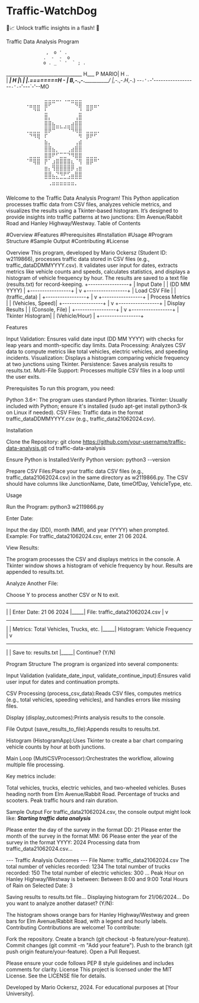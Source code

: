 # Traffic-WatchDog
🚦📈 Unlock traffic insights in a flash! 🚛

Traffic Data Analysis Program

                   ,  o ' .
                  .  -  -  o
                  o . _ ` '  ` ; .
 ________________________________  H___
P                           MARIO| H ..\
|                         _______| H |_\\
|                        |.========H -  |
B_,-._,-._______________/ |,-._,-._H_,-.)
--`-'-`-'------------------`-'-`-'---`-'--MO

⠀⠀⠀⠀⠀⠀⠀⠀⠀⠀⣀⣀⣀⣀⡀⢀⣀⣀⣀⣀⠀⠀⠀⠀⠀⠀⠀⠀⠀⠀
⠀⠀⠀⠀⠀⠠⣤⣤⣤⠀⣿⠟⠉⠀⠀⠀⠀⠉⠻⣿⠀⣤⣤⣤⠄⠀⠀⠀⠀⠀
⠀⠀⠀⠀⠀⠀⠀⠙⠛⠀⣃⠀⠀⠀⠀⠀⠀⠀⠀⣘⠀⠛⠋⠀⠀⠀⠀⠀⠀⠀
⠀⠀⠀⠀⠀⠀⠀⠀⠀⠀⣿⡄⠀⠀⠀⠀⠀⠀⢠⣿⠀⠀⠀⠀⠀⠀⠀⠀⠀⠀
⠀⠀⠀⠀⠀⠀⠀⠀⠀⠀⣿⣿⣦⣀⡀⢀⣀⣴⣿⣿⠀⠀⠀⠀⠀⠀⠀⠀⠀⠀
⠀⠀⠀⠀⠀⢀⣀⣀⣀⠀⣿⡿⠛⠉⠉⠉⠙⠻⢿⣿⠀⣀⣀⣀⡀⠀⠀⠀⠀⠀
⠀⠀⠀⠀⠀⠀⠙⠻⢿⠀⠏⠀⠀⠀⠀⠀⠀⠀⠀⠻⠀⡿⠟⠋⠀⠀⠀⠀⠀⠀
⠀⠀⠀⠀⠀⠀⠀⠀⠀⠀⣷⡄⠀⠀⠀⠀⠀⠀⢠⣾⠀⠀⠀⠀⠀⠀⠀⠀⠀⠀
⠀⠀⠀⠀⠀⠀⠀⠀⠀⠀⣿⣿⣦⡀⠀⠀⢀⣴⣿⣿⠀⠀⠀⠀⠀⠀⠀⠀⠀⠀
⠀⠀⠀⠀⠀⠀⣀⣀⣀⠀⣿⣿⠟⠋⣉⣉⠙⠻⣿⣿⠀⣀⣀⣀⠀⠀⠀⠀⠀⠀
⠀⠀⠀⠀⠀⠈⠛⢿⣿⠀⡟⠁⣰⣿⣿⣿⣿⣆⠈⢻⠀⣿⡿⠛⠁⠀⠀⠀⠀⠀
⠀⠀⠀⠀⠀⠀⠀⠀⠀⠀⣶⡄⢻⣿⣿⣿⣿⡿⢠⣶⠀⠀⠀⠀⠀⠀⠀⠀⠀⠀
⠀⠀⠀⠀⠀⠀⠀⠀⠀⠀⣿⣿⣄⡙⠻⠟⢋⣤⣿⣿⠀⠀⠀⠀⠀⠀⠀⠀⠀⠀
⠀⠀⠀⠀⠀⠀⠀⠀⠀⠀⠉⠉⣉⣉⣉⣉⣉⣉⠉⠉⠀⠀⠀⠀⠀⠀⠀⠀⠀⠀
⠀⠀⠀⠀⠀⠀⠀⠀⠀⠀⠀⠈⠉⠉⠉⠉⠉⠉⠁⠀⠀⠀⠀⠀⠀⠀⠀⠀⠀⠀


Welcome to the Traffic Data Analysis Program! This Python application processes traffic data from CSV files, analyzes vehicle metrics, and visualizes the results using a Tkinter-based histogram. It’s designed to provide insights into traffic patterns at two junctions: Elm Avenue/Rabbit Road and Hanley Highway/Westway.
Table of Contents

#Overview
#Features
#Prerequisites
#Installation
#Usage
#Program Structure
#Sample Output
#Contributing
#License

Overview
This program, developed by Mario Ockersz (Student ID: w2119866), processes traffic data stored in CSV files (e.g., traffic_dataDDMMYYYY.csv). It validates user input for dates, extracts metrics like vehicle counts and speeds, calculates statistics, and displays a histogram of vehicle frequency by hour. The results are saved to a text file (results.txt) for record-keeping.
+-----------------+
|  Input Date     |
| (DD MM YYYY)    |
+-----------------+
        |
        v
+-----------------+
|  Load CSV File  |
| (traffic_data)  |
+-----------------+
        |
        v
+-----------------+
| Process Metrics |
| (Vehicles, Speed)|
+-----------------+
        |
        v
+-----------------+
| Display Results |
| (Console, File) |
+-----------------+
        |
        v
+-----------------+
| Tkinter Histogram|
| (Vehicle/Hour)  |
+-----------------+

Features

Input Validation: Ensures valid date input (DD MM YYYY) with checks for leap years and month-specific day limits.
Data Processing: Analyzes CSV data to compute metrics like total vehicles, electric vehicles, and speeding incidents.
Visualization: Displays a histogram comparing vehicle frequency at two junctions using Tkinter.
Persistence: Saves analysis results to results.txt.
Multi-File Support: Processes multiple CSV files in a loop until the user exits.

Prerequisites
To run this program, you need:

Python 3.6+: The program uses standard Python libraries.
Tkinter: Usually included with Python; ensure it's installed (sudo apt-get install python3-tk on Linux if needed).
CSV Files: Traffic data in the format traffic_dataDDMMYYYY.csv (e.g., traffic_data21062024.csv).

Installation

Clone the Repository:
git clone https://github.com/your-username/traffic-data-analysis.git
cd traffic-data-analysis


Ensure Python is Installed:Verify Python version:
python3 --version


Prepare CSV Files:Place your traffic data CSV files (e.g., traffic_data21062024.csv) in the same directory as w2119866.py. The CSV should have columns like JunctionName, Date, timeOfDay, VehicleType, etc.


Usage

Run the Program:
python3 w2119866.py


Enter Date:

Input the day (DD), month (MM), and year (YYYY) when prompted.
Example: For traffic_data21062024.csv, enter 21 06 2024.


View Results:

The program processes the CSV and displays metrics in the console.
A Tkinter window shows a histogram of vehicle frequency by hour.
Results are appended to results.txt.


Analyze Another File:

Choose Y to process another CSV or N to exit.



  _____
 |     |  Enter Date: 21 06 2024
 |_____|  File: traffic_data21062024.csv
      |
      v
  _____
 |     |  Metrics: Total Vehicles, Trucks, etc.
 |_____|  Histogram: Vehicle Frequency
      |
      v
  _____
 |     |  Save to: results.txt
 |_____|  Continue? (Y/N)

Program Structure
The program is organized into several components:

Input Validation (validate_date_input, validate_continue_input):Ensures valid user input for dates and continuation prompts.

CSV Processing (process_csv_data):Reads CSV files, computes metrics (e.g., total vehicles, speeding vehicles), and handles errors like missing files.

Display (display_outcomes):Prints analysis results to the console.

File Output (save_results_to_file):Appends results to results.txt.

Histogram (HistogramApp):Uses Tkinter to create a bar chart comparing vehicle counts by hour at both junctions.

Main Loop (MultiCSVProcessor):Orchestrates the workflow, allowing multiple file processing.


Key metrics include:

Total vehicles, trucks, electric vehicles, and two-wheeled vehicles.
Buses heading north from Elm Avenue/Rabbit Road.
Percentage of trucks and scooters.
Peak traffic hours and rain duration.

Sample Output
For traffic_data21062024.csv, the console output might look like:
___Starting traffic data analysis___

Please enter the day of the survey in the format DD: 21
Please enter the month of the survey in the format MM: 06
Please enter the year of the survey in the format YYYY: 2024
Processing data from traffic_data21062024.csv...

--- Traffic Analysis Outcomes ---
File Name: traffic_data21062024.csv
The total number of vehicles recorded: 1234
The total number of trucks recorded: 150
The total number of electric vehicles: 300
...
Peak Hour on Hanley Highway/Westway is between: Between 8:00 and 9:00
Total Hours of Rain on Selected Date: 3

Saving results to results.txt file...
Displaying histogram for 21/06/2024...
Do you want to analyze another dataset? (Y/N):

The histogram shows orange bars for Hanley Highway/Westway and green bars for Elm Avenue/Rabbit Road, with a legend and hourly labels.
Contributing
Contributions are welcome! To contribute:

Fork the repository.
Create a branch (git checkout -b feature/your-feature).
Commit changes (git commit -m "Add your feature").
Push to the branch (git push origin feature/your-feature).
Open a Pull Request.

Please ensure your code follows PEP 8 style guidelines and includes comments for clarity.
License
This project is licensed under the MIT License. See the LICENSE file for details.

Developed by Mario Ockersz, 2024. For educational purposes at [Your University].
